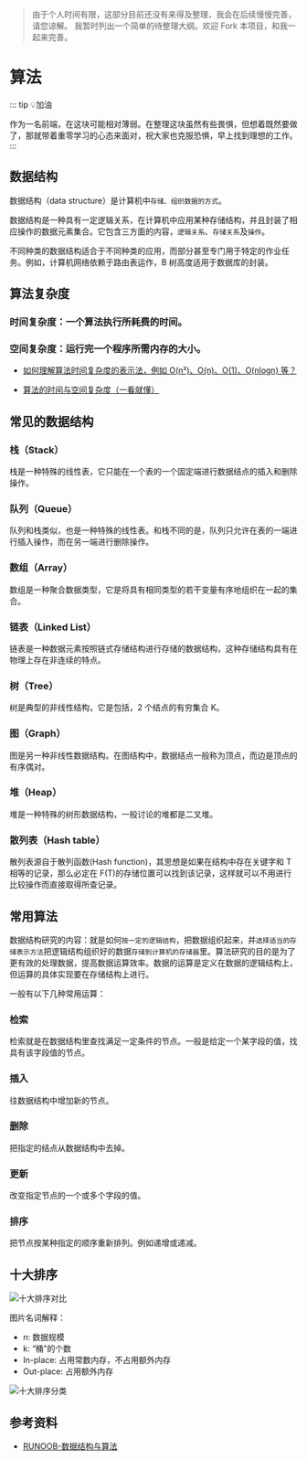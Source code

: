 > 由于个人时间有限，这部分目前还没有来得及整理，我会在后续慢慢完善，请您谅解。
> 我暂时列出一个简单的待整理大纲。欢迎 Fork 本项目，和我一起来完善。

# 算法

::: tip :bulb:加油

作为一名前端，在这块可能相对薄弱。在整理这块虽然有些畏惧，但想着既然要做了，那就带着重零学习的心态来面对，祝大家也克服恐惧，早上找到理想的工作。
:::

## 数据结构

数据结构（data structure）是计算机中`存储、组织数据的方式`。

数据结构是一种具有一定逻辑关系，在计算机中应用某种存储结构，并且封装了相应操作的数据元素集合。它包含三方面的内容，`逻辑关系`、`存储关系`及`操作`。

不同种类的数据结构适合于不同种类的应用，而部分甚至专门用于特定的作业任务。例如，计算机网络依赖于路由表运作，B 树高度适用于数据库的封装。

## 算法复杂度

### 时间复杂度：一个算法执行所耗费的时间。

### 空间复杂度：运行完一个程序所需内存的大小。

- [如何理解算法时间复杂度的表示法，例如 O(n²)、O(n)、O(1)、O(nlogn) 等？](https://www.zhihu.com/question/21387264/answer/422323594)

- [算法的时间与空间复杂度（一看就懂）](https://link.juejin.cn/?target=https%3A%2F%2Fzhuanlan.zhihu.com%2Fp%2F50479555)

## 常见的数据结构

### 栈（Stack）

栈是一种特殊的线性表，它只能在一个表的一个固定端进行数据结点的插入和删除操作。

### 队列（Queue）

队列和栈类似，也是一种特殊的线性表。和栈不同的是，队列只允许在表的一端进行插入操作，而在另一端进行删除操作。

### 数组（Array）

数组是一种聚合数据类型，它是将具有相同类型的若干变量有序地组织在一起的集合。

### 链表（Linked List）

链表是一种数据元素按照链式存储结构进行存储的数据结构，这种存储结构具有在物理上存在非连续的特点。

### 树（Tree）

树是典型的非线性结构，它是包括，2 个结点的有穷集合 K。

### 图（Graph）

图是另一种非线性数据结构。在图结构中，数据结点一般称为顶点，而边是顶点的有序偶对。

### 堆（Heap）

堆是一种特殊的树形数据结构，一般讨论的堆都是二叉堆。

### 散列表（Hash table）

散列表源自于散列函数(Hash function)，其思想是如果在结构中存在关键字和 T 相等的记录，那么必定在 F(T)的存储位置可以找到该记录，这样就可以不用进行比较操作而直接取得所查记录。

## 常用算法

数据结构研究的内容：就是如何`按一定的逻辑结构`，把数据组织起来，并`选择适当的存储表示方法`把逻辑结构组织好的数据`存储到计算机的存储器`里。算法研究的目的是为了更有效的处理数据，提高数据运算效率。数据的运算是定义在数据的逻辑结构上，但运算的具体实现要在存储结构上进行。

一般有以下几种常用运算：

### 检索

检索就是在数据结构里查找满足一定条件的节点。一般是给定一个某字段的值，找具有该字段值的节点。

### 插入

往数据结构中增加新的节点。

### 删除

把指定的结点从数据结构中去掉。

### 更新

改变指定节点的一个或多个字段的值。

### 排序

把节点按某种指定的顺序重新排列。例如递增或递减。

## 十大排序

<Image src="/03algo/sort10th.png" alt="十大排序对比" />

图片名词解释：

- n: 数据规模
- k: “桶”的个数
- In-place: 占用常数内存，不占用额外内存
- Out-place: 占用额外内存

<Image src="/03algo/sort-type.png" alt="十大排序分类" />

## 参考资料

- [RUNOOB-数据结构与算法](https://www.runoob.com/data-structures/data-structures-tutorial.html)

